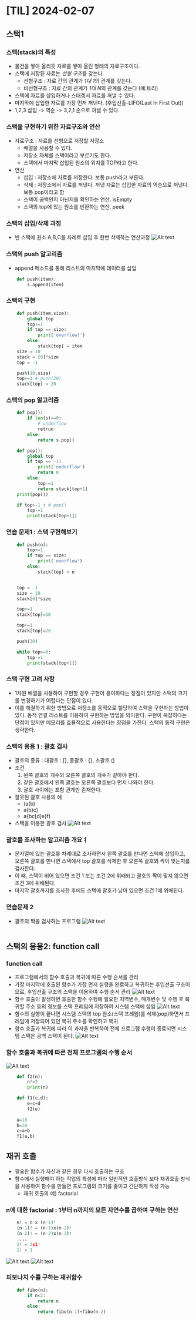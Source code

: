 # [TIL] 2024-02-07
## 스택1
### 스택(stack)의 특성
- 물건을 쌓아 올리듯 자료를 쌓아 올린 형태의 자료구조이다.
- 스택에 저장된 자료는 *선형 구조*를 갖는다.
    - 선형구조 : 자료 간의 관계가 *1대 1*의 관계를 갖는다.
    - 비선형구조 : 자료 간의 관계가 *1대 N*의 관계를 갖는다 (예:트리)
- 스택에 자료를 삽입하거나 스태겡서 자료를 꺼낼 수 있다.
- 마지막에 삽입한 자료를 가장 먼저 꺼낸다. (후입선출-LIFO(Last In First Out))
- 1,2,3 삽입 -> 역순 -> 3,2,1 순으로 꺼낼 수 있다.
### 스택을 구현하기 위한 자료구조와 연산
- 자료구조 : 자료를 선형으로 저장할 저장소
    - 배열을 사용할 수 있다.
    - 저장소 자체를 스택이라고 부르기도 한다.
    - 스택에서 마지막 삽입된 원소의 위치를 TOP라고 한다.
- 연산
    - 삽입 : 저장소에 자료를 저장한다. 보통 push라고 부른다.
    - 삭제 : 저장소에서 자료를 꺼낸다. 꺼낸 자료는 삽입한 자료의 역순으로 꺼낸다. 보통 pop이라고 함
    - 스택이 공백인지 아닌지를 확인하는 연산. isEmpty
    - 스택의 top에 있는 원소를 반환하는 연산. peek

### 스택의 삽입/삭제 과정
- 빈 스택에 원소 A,B,C를 차례로 삽입 후 한번 삭제하는 연산과정
![Alt text](image-13.png)

### 스택의 push 알고리즘
- append 메소드를 통해 리스트의 마지막에 데이터를 삽입
```python
    def push(item):
        s.append(item)
```
### 스택의 구현
```python
    def push(item,size):
        global top
        top+=1
        if top == size:
            print('overflow!')
        else:
            stack[top] = item
    size = 10
    stack = [0]*size
    top = -1

    push(10,size)
    top+=1 # push(20)
    stack[top] = 20
```
### 스택의 pop 알고리즘
```python
    def pop():
        if len(s)==0:
            # underflow
            retrun
        else:
            return s.pop()
```
```python
    def pop():
        global top
        if top == -1:
            print('underflow')
            return 0 
        else:
            top-=1
            return stack[top+1]
    print(pop())

    if top>-1 : # pop()
        top-=1
        print(stack[top+1])
```

### 연습 문제1 : 스택 구현해보기
```python
    def push(n):
        top+=1
        if top == size:
            print('overflow')
        else:
            stack[top] = n


    top = -1
    size = 10
    stack[0]*size

    top+=1
    stack[top]=10

    top+=1
    stack[top]=20

    push(30)

    while top>=0:
        top-=1
        print(stack[top+1])
```

### 스택 구현 고려 사항
- 1차원 배열을 사용하여 구현할 경우 구현이 용이하다는 장점이 있지만 스택의 크기를 변경하기가 어렵다는 단점이 있다.
- 이를 해결하기 위한 방법으로 저장소를 동적으로 할당하여 스택을 구현하는 방법이 있다. 
동적 연결 리스트를 이용하여 구현하는 방법을 의미한다. 구현이 복잡하다는 단점이 있지만 메모리를 효율적으로 사용한다는 장점을 가진다. 스택의 동적 구현은 생략한다.

### 스택의 응용 1 : 괄호 검사
- 괄호의 종류 : 대괄호 : [], 중괄호 : {}, 소괄호 ()
- 조건
    1. 왼쪽 괄호의 개수와 오른쪽 괄호의 개수가 같아야 한다.
    2. 같은 괄호에서 왼쪽 괄호는 오른쪽 괄호보다 먼저 나와야 한다.
    3. 괄호 사이에는 포함 관계만 존재한다.
- 잘못된 괄호 사용의 예
    - (a(b)
    - a(b)c)
    - a{bc[d]e}f)
- 스택을 이용한 괄호 검사
![Alt text](image-14.png)

### 괄호를 조사하는 알고리즘 개요ㅕ
- 문자열에 있는 괄호릏 차례대로 조사하면서 왼쪽 괄호를 만나면 스택에 삽입하고, 오른쪽 괄호를 만나면 스택에서 top 괄호를 삭제한 후 오른쪽 괄호와 짝이 맞는지를 검사한다.
- 이 때, 스택이 비어 있으면 조건 1 또는 조건 2에 위배되고 괄호의 짝이 맞지 않으면 조건 3에 위배된다.
- 마지막 괄호까지를 조사한 후에도 스택에 괄호가 남아 있으면 조건 1에 위배된다.

### 연습문제 2
- 괄호의 짝을 검사하는 프로그램
![Alt text](image-15.png)
```python


```

## 스택의 응용2: function call
### function call
- 프로그램에서의 함수 호출과 복귀에 따른 수행 순서를 관리
- 가장 마지막에 호출된 함수가 가장 먼저 실행을 완료하고 복귀하는 후입선출 구조이므로, 후입선출 구조의 스택을 이용하여 수행 순서 관리
![Alt text](image-16.png)
- 함수 호출이 발생하면 호출한 함수 수행에 필요한 지역변수, 매개변수 및 수행 후 복귀할 주소 등의 정보를 스택 프레임에 저장하여 시스템 스택에 삽입
![Alt text](image-17.png)
- 함수의 실행이 끝나면 시스템 스택의 top 원소(스택 프레임)를 삭제(pop)하면서 프레임에 저장되어 있던 복귀 주소를 확인하고 복귀
- 함수 호출과 복귀에 따라 이 과저을 반복하여 전체 프로그램 수행이 종료되면 시스템 스택은 공백 스택이 된다.
![Alt text](image-18.png)

### 함수 호출과 복귀에 따른 전체 프로그램의 수행 순서
![Alt text](image-19.png)
```python
    def f2(n):
        n*=2
        print(n)

    def f1(c,d):
        e=c+d
        f2(e)
    
    a=10
    b=20
    c=a+b
    f1(a,b)
```

## 재귀 호출
- 필요한 함수가 자신과 같은 경우 다시 호출하는 구조
- 함수에서 실행해야 하는 작업의 특성에 따라 일반적인 호출방식 보다 재귀호출 방식을 사용하여 함수를 만들면 프로그램의 크기를 줄이고 간단하게 작성 가능
    - 재귀 호출의 예) factorial 
### n에 대한 factorial : 1부터 n까지의 모든 자연수를 곱하여 구하는 연산
```python
    n! = n x (n-1)!
    (n-1)! = (n-1)x(n-2)!
    (n-2)! = (n-2)x(n-3)!
    ....
    2! = 2x1!
    1! = 1
```
![Alt text](image-20.png)
![Alt text](image-21.png)
### 피보나치 수를 구하는 재귀함수
```python
    def fibo(n):
        if n<2:
            return n
        else:
            return fibo(n-1)+fibo(n-2)
```